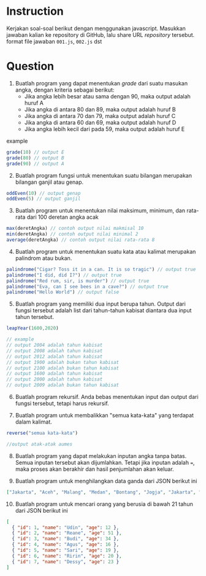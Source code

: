 # Instruction 
Kerjakan soal-soal berikut dengan menggunakan javascript. 
Masukkan jawaban kalian ke repository di GitHub, lalu share URL _repository_ tersebut. format file jawaban `001.js`, `002.js` dst

# Question
1. Buatlah program yang dapat menentukan _grade_ dari suatu masukan angka, dengan kriteria sebagai berikut:
    - Jika angka lebih besar atau sama dengan 90, maka output adalah huruf A
    - Jika angka di antara 80 dan 89, maka output adalah huruf B
    - Jika angka di antara 70 dan 79, maka output adalah huruf C
    - Jika angka di antara 60 dan 69, maka output adalah huruf D
    - Jika angka lebih kecil dari pada 59, maka output adalah huruf E

example
```js
grade(10) // output E
grade(80) // output B
grade(90) // output A
```

2. Buatlah program fungsi untuk menentukan suatu bilangan merupakan bilangan ganjil atau genap.

```js
oddEven(10) // output genap
oddEven(5) // output ganjil
```

3. Buatlah program untuk menentukan nilai maksimum, minimum, dan rata-rata dari 100 deretan angka acak 

 
```js
max(deretAngka) // contoh output nilai makmisal 10
min(deretAngka) // contoh output nilai minimal 2 
average(deretAngka) // contoh output nilai rata-rata 8
```

4. Buatlah program untuk menentukan suatu kata atau kalimat merupakan palindrom atau bukan.

```js
palindrome("Cigar? Toss it in a can. It is so tragic") // output true
palindrome("I did, did I?") // output true
palindrome("Red rum, sir, is murder") // output true
palindrome("Eva, can I see bees in a cave?") // output true
palindrome("Hello World") // output false
```

5. Buatlah program yang memiliki dua input berupa tahun. Output dari fungsi tersebut adalah list dari tahun-tahun kabisat diantara dua input tahun tersebut.

```js
leapYear(1600,2020)

// example 
// output 2004 adalah tahun kabisat 
// output 2008 adalah tahun kabisat 
// output 2012 adalah tahun kabisat 
// output 1900 adalah bukan tahun kabisat 
// output 2100 adalah bukan tahun kabisat 
// output 1600 adalah tahun kabisat 
// output 2000 adalah tahun kabisat 
// output 2009 adalah bukan tahun kabisat 
```
6. Buatlah program rekursif. Anda bebas menentukan input dan output dari fungsi tersebut, tetapi harus rekursif.


7. Buatlah program untuk membalikkan "semua kata-kata" yang terdapat dalam kalimat.

```js
reverse("semua kata-kata")

//output atak-atak aumes
```

8. Buatlah program yang dapat melakukan inputan angka tanpa batas. Semua inputan tersebut akan dijumlahkan. Tetapi jika inputan adalah `=`, maka proses akan berakhir dan hasil penjumlahan akan keluar.


9. Buatlah program untuk menghilangkan data ganda dari JSON berikut ini 

```json
["Jakarta", "Aceh", "Malang", "Medan", "Bontang", "Jogja", "Jakarta", "Bandung", "Malang", "Solo", "Palembang", "Bandung"]
```

10. Buatlah program untuk mencari orang yang berusia di bawah 21 tahun dari JSON berikut ini 
```json
[
  { "id": 1, "name": "Udin", "age": 12 },
  { "id": 2, "name": "Reane", "age": 51 },
  { "id": 3, "name": "Budi", "age": 34 },
  { "id": 4, "name": "Agus", "age": 16 },
  { "id": 5, "name": "Sari", "age": 19 },
  { "id": 6, "name": "Ririn", "age": 20 },
  { "id": 7, "name": "Dessy", "age": 23 }
]
```